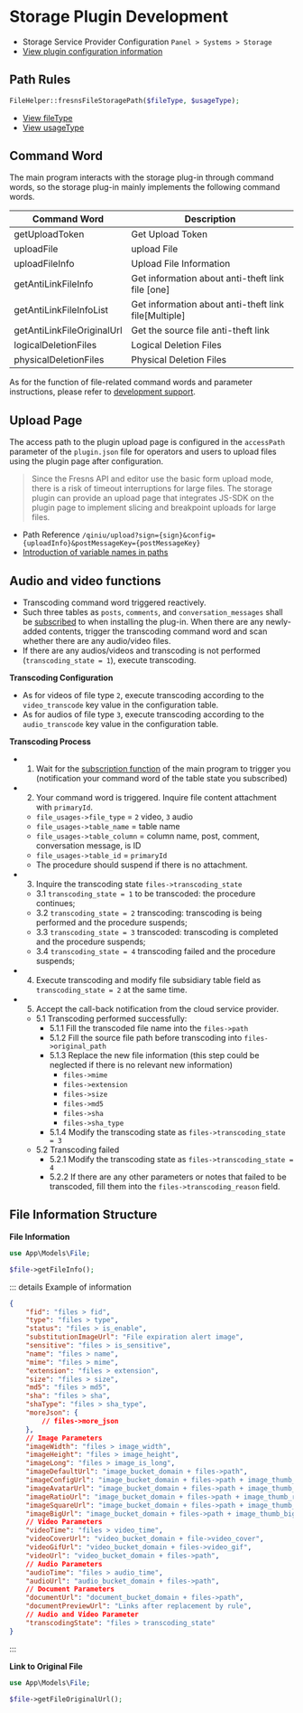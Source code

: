 # Storage Plugin Development

- Storage Service Provider Configuration `Panel > Systems > Storage`
- [View plugin configuration information](../../database/keyname/storage.md)

## Path Rules

```php
FileHelper::fresnsFileStoragePath($fileType, $usageType);
```

- [View fileType](../../database/number.md#file-type)
- [View usageType](../../database/number.md#type-of-file-usage)

## Command Word

The main program interacts with the storage plug-in through command words, so the storage plug-in mainly implements the following command words.

| Command Word | Description |
| --- | --- |
| getUploadToken | Get Upload Token |
| uploadFile | upload File |
| uploadFileInfo | Upload File Information |
| getAntiLinkFileInfo | Get information about anti-theft link file [one] |
| getAntiLinkFileInfoList | Get information about anti-theft link file[Multiple] |
| getAntiLinkFileOriginalUrl | Get the source file anti-theft link |
| logicalDeletionFiles | Logical Deletion Files |
| physicalDeletionFiles | Physical Deletion Files |

As for the function of file-related command words and parameter instructions, please refer to [development support](../../supports/cmd-word/file.md).

## Upload Page

The access path to the plugin upload page is configured in the `accessPath` parameter of the `plugin.json` file for operators and users to upload files using the plugin page after configuration.

> Since the Fresns API and editor use the basic form upload mode, there is a risk of timeout interruptions for large files. The storage plugin can provide an upload page that integrates JS-SDK on the plugin page to implement slicing and breakpoint uploads for large files.

- Path Reference `/qiniu/upload?sign={sign}&config={uploadInfo}&postMessageKey={postMessageKey}`
- [Introduction of variable names in paths](../callback/variables.md)

## Audio and video functions

- Transcoding command word triggered reactively.
- Such three tables as `posts`, `comments`, and `conversation_messages` shall be [subscribed](functions.md) to when installing the plug-in. When there are any newly-added contents, trigger the transcoding command word and scan whether there are any audio/video files.
- If there are any audios/videos and transcoding is not performed (`transcoding_state = 1`), execute transcoding.

**Transcoding Configuration**

- As for videos of file type `2`, execute transcoding according to the `video_transcode` key value in the configuration table.
- As for audios of file type `3`, execute transcoding according to the `audio_transcode` key value in the configuration table.

**Transcoding Process**

- 1. Wait for the [subscription function](functions.md) of the main program to trigger you (notification your command word of the table state you subscribed)
- 2. Your command word is triggered. Inquire file content attachment with `primaryId`. 
    - `file_usages->file_type` = `2` video, `3` audio
    - `file_usages->table_name` = table name
    - `file_usages->table_column` = column name, post, comment, conversation message, is ID
    - `file_usages->table_id` = `primaryId`
    - The procedure should suspend if there is no attachment.
- 3. Inquire the transcoding state `files->transcoding_state`
    - 3.1 `transcoding_state = 1` to be transcoded: the procedure continues;
    - 3.2 `transcoding_state = 2` transcoding: transcoding is being performed and the procedure suspends;
    - 3.3 `transcoding_state = 3` transcoded: transcoding is completed and the procedure suspends;
    - 3.4 `transcoding_state = 4` transcoding failed and the procedure suspends;
- 4. Execute transcoding and modify file subsidiary table field as `transcoding_state = 2` at the same time.
- 5. Accept the call-back notification from the cloud service provider.
    - 5.1 Transcoding performed successfully:
        - 5.1.1 Fill the transcoded file name into the `files->path`
        - 5.1.2 Fill the source file path before transcoding into `files->original_path`
        - 5.1.3 Replace the new file information (this step could be neglected if there is no relevant new information)
            - `files->mime`
            - `files->extension`
            - `files->size`
            - `files->md5`
            - `files->sha`
            - `files->sha_type`
        - 5.1.4 Modify the transcoding state as `files->transcoding_state = 3`
    - 5.2 Transcoding failed
        - 5.2.1 Modify the transcoding state as `files->transcoding_state = 4`
        - 5.2.2 If there are any other parameters or notes that failed to be transcoded, fill them into the `files->transcoding_reason` field.

## File Information Structure

**File Information**

```php
use App\Models\File;

$file->getFileInfo();
```

::: details Example of information
```json
{
    "fid": "files > fid",
    "type": "files > type",
    "status": "files > is_enable",
    "substitutionImageUrl": "File expiration alert image",
    "sensitive": "files > is_sensitive",
    "name": "files > name",
    "mime": "files > mime",
    "extension": "files > extension",
    "size": "files > size",
    "md5": "files > md5",
    "sha": "files > sha",
    "shaType": "files > sha_type",
    "moreJson": {
        // files->more_json
    },
    // Image Parameters
    "imageWidth": "files > image_width",
    "imageHeight": "files > image_height",
    "imageLong": "files > image_is_long",
    "imageDefaultUrl": "image_bucket_domain + files->path",
    "imageConfigUrl": "image_bucket_domain + files->path + image_thumb_config",
    "imageAvatarUrl": "image_bucket_domain + files->path + image_thumb_avatar",
    "imageRatioUrl": "image_bucket_domain + files->path + image_thumb_ratio",
    "imageSquareUrl": "image_bucket_domain + files->path + image_thumb_square",
    "imageBigUrl": "image_bucket_domain + files->path + image_thumb_big",
    // Video Parameters
    "videoTime": "files > video_time",
    "videoCoverUrl": "video_bucket_domain + file->video_cover",
    "videoGifUrl": "video_bucket_domain + files->video_gif",
    "videoUrl": "video_bucket_domain + files->path",
    // Audio Parameters
    "audioTime": "files > audio_time",
    "audioUrl": "audio_bucket_domain + files->path",
    // Document Parameters
    "documentUrl": "document_bucket_domain + files->path",
    "documentPreviewUrl": "Links after replacement by rule",
    // Audio and Video Parameter
    "transcodingState": "files > transcoding_state"
}
```
:::

**Link to Original File**

```php
use App\Models\File;

$file->getFileOriginalUrl();
```
